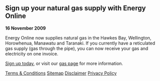 
 	
## Sign up your natural gas supply with Energy Online
 
**16 November 2009**

Energy Online now supplies natural gas in the Hawkes Bay, Wellington, Horowhenua, Manawatu and Taranaki.  If you currently have a reticulated gas supply (gas through the pipe), you can now receive your gas and electricity on one invoice.

[Sign up today](http://www.energyonline.co.nz/Default.aspx?tabid=210), or visit our [gas page](http://www.energyonline.co.nz/Default.aspx?tabid=221) for more information.





[Terms & Conditions](http://www.energyonline.co.nz/terms)
[Sitemap](http://www.energyonline.co.nz/home/site_map)
[Disclaimer](http://www.energyonline.co.nz/home/site_map/disclaimer)
[Privacy Policy](http://www.energyonline.co.nz/home/site_map/privacy_policy)